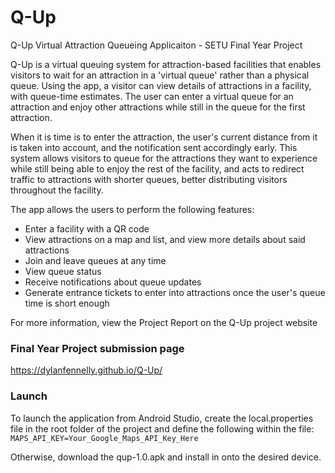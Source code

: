 # Q-Up
Q-Up Virtual Attraction Queueing Applicaiton - SETU Final Year Project

Q-Up is a virtual queuing system for attraction-based facilities that enables visitors to wait for an attraction in a 'virtual queue' rather than a physical queue. Using the app, a visitor can view details of attractions in a facility, with queue-time estimates. The user can enter a virtual queue for an attraction and enjoy other attractions while still in the queue for the first attraction.

When it is time is to enter the attraction, the user's current distance from it is taken into account, and the notification sent accordingly early. This system allows visitors to queue for the attractions they want to experience while still being able to enjoy the rest of the facility, and acts to redirect traffic to attractions with shorter queues, better distributing visitors throughout the facility.

The app allows the users to perform the following features:

- Enter a facility with a QR code
- View attractions on a map and list, and view more details about said attractions
- Join and leave queues at any time
- View queue status
- Receive notifications about queue updates
- Generate entrance tickets to enter into attractions once the user's queue time is short enough

For more information, view the Project Report on the Q-Up project website

### Final Year Project submission page
https://dylanfennelly.github.io/Q-Up/

### Launch
To launch the application from Android Studio, create the local.properties file in the root folder of the project and define the following within the file:
```MAPS_API_KEY=Your_Google_Maps_API_Key_Here```

Otherwise, download the qup-1.0.apk and install in onto the desired device.
